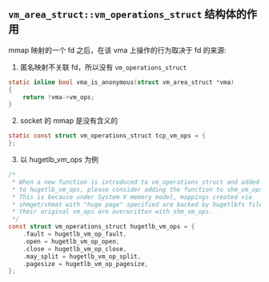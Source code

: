 ## `vm_area_struct::vm_operations_struct` 结构体的作用

mmap 映射的一个 fd 之后，在该 vma 上操作的行为取决于 fd 的来源:

1. 匿名映射不关联 fd，所以没有  `vm_operations_struct`
```c
static inline bool vma_is_anonymous(struct vm_area_struct *vma)
{
	return !vma->vm_ops;
}
```

2. socket 的 mmap 是没有含义的
```c
static const struct vm_operations_struct tcp_vm_ops = {
};
```

3. 以 hugetlb_vm_ops 为例
```c
/*
 * When a new function is introduced to vm_operations_struct and added
 * to hugetlb_vm_ops, please consider adding the function to shm_vm_ops.
 * This is because under System V memory model, mappings created via
 * shmget/shmat with "huge page" specified are backed by hugetlbfs files,
 * their original vm_ops are overwritten with shm_vm_ops.
 */
const struct vm_operations_struct hugetlb_vm_ops = {
	.fault = hugetlb_vm_op_fault,
	.open = hugetlb_vm_op_open,
	.close = hugetlb_vm_op_close,
	.may_split = hugetlb_vm_op_split,
	.pagesize = hugetlb_vm_op_pagesize,
};
```
